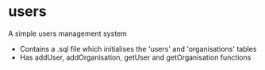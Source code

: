 # users
A simple users management system

- Contains a .sql file which initialises the 'users' and 'organisations' tables
- Has addUser, addOrganisation, getUser and getOrganisation functions

